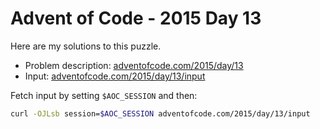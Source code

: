 # Advent of Code - 2015 Day 13
Here are my solutions to this puzzle.

* Problem description: [adventofcode.com/2015/day/13](https://adventofcode.com/2015/day/13)
* Input: [adventofcode.com/2015/day/13/input](https://adventofcode.com/2015/day/13/input)

Fetch input by setting `$AOC_SESSION` and then:
```bash
curl -OJLsb session=$AOC_SESSION adventofcode.com/2015/day/13/input
```
